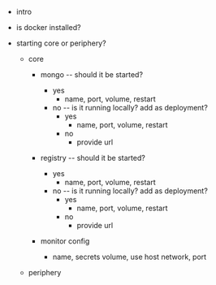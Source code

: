 * intro

* is docker installed?

* starting core or periphery?

	* core
		* mongo -- should it be started?
			* yes
				* name, port, volume, restart
			* no -- is it running locally? add as deployment?
				* yes
					* name, port, volume, restart
				* no
					* provide url

		* registry -- should it be started?
			* yes
				* name, port, volume, restart
			* no -- is it running locally? add as deployment?
				* yes
					* name, port, volume, restart
				* no
					* provide url

		* monitor config
			* name, secrets volume, use host network, port

	* periphery

